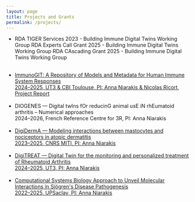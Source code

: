 ```yaml
---
layout: page
title: Projects and Grants
permalink: /projects/
---
```


<ul>
  <li>
    <p> RDA TIGER Services 2023 - Building Immune Digital Twins Working Group
        RDA Experts Call Grant 2025 - Building Immune Digital Twins Working Group
        RDA CAscading Grant 2025 - Building Immune Digital Twins Working Group
      <a href="https://www.rd-alliance.org/working-groups/rda-tiger/rda-tiger-services/" target="_blank">
      </p>
  </li>
  <br>  
  <li>
    ImmunoGIT: A Repository of Models and Metadata for Human Immune System Responses<br>2024–2025, UT3 & CBI Toulouse, PI: Anna Niarakis & Nicolas Ricort, <a href="/files/ImmunoGit_Project_Report.pdf" target="_blank">Project Report</a>
  </li>
  <br>
  <li>
    DIOGENES — Digital twIns fOr reducinG animal usE iN rhEumatoid arthritis – Numerical approaches<br>2024–2026, French Reference Centre for 3R, PI: Anna Niarakis 
<a href="https://www.fc3r.com/en/digital-tools-3-2023.html" target="_blank">
  </li>
  <br>
  <li>
    DigiDermA — Modeling interactions between mastocytes and nociceptors in atopic dermatitis<br>2023–2025, CNRS MITI, PI: Anna Niarakis
<a href="https://miti.cnrs.fr/appel-a-projets/jumeaux-numeriques/" target="_blank"> 
  </li>
  <br>
  <li>
    DigiTREAT — Digital Twin for the monitoring and personalized treatment of Rheumatoid Arthritis<br>2024–2025, UT3, 
    PI: Anna Niarakis
  </li>
  <br>
  <li>
    Computational Systems Biology Approach to Unveil Molecular Interactions in Sjögren's Disease Pathogenesis<br>2022–2025, UPSaclay, PI: Anna Niarakis
  </li>
</ul>
